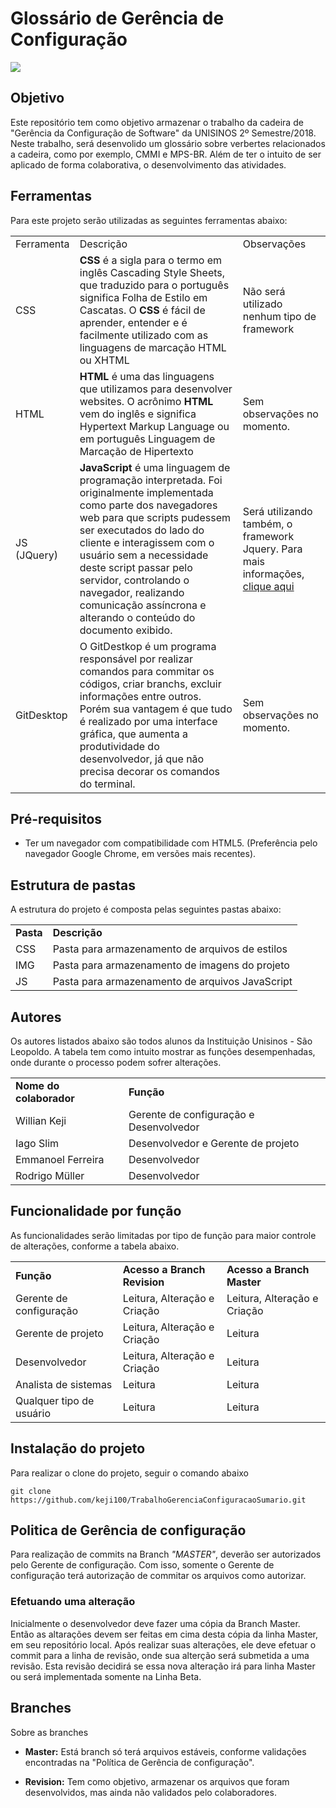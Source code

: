 

# Glossário de Gerência de Configuração

<img src="https://upload.wikimedia.org/wikipedia/pt/9/91/Lp_logo_unisinos.png" />

## Objetivo
Este repositório tem como objetivo armazenar o trabalho da cadeira de "Gerência da Configuração de Software" da UNISINOS 2º Semestre/2018.
Neste trabalho, será desenvolido um glossário sobre verbertes relacionados a cadeira, como por exemplo, CMMI e MPS-BR. Além de ter o intuito de ser aplicado de forma colaborativa, o desenvolvimento das atividades.

## Ferramentas
Para este projeto serão utilizadas as seguintes ferramentas abaixo:
<table>
	 <tr>
		 <td>Ferramenta</td> 
		 <td>Descrição</td>
		 <td>Observações</td>
	</tr>
	<tr>
		<td>CSS </td>
		<td><b>CSS</b> é a sigla para o termo em inglês Cascading Style Sheets, que traduzido para o português significa Folha de Estilo em Cascatas. O <b>CSS</b> é fácil de aprender, entender e é facilmente utilizado com as linguagens de marcação HTML ou XHTML</td> 
		<td>Não será utilizado nenhum tipo de framework</td>
	</tr>
	<tr>
		<td>HTML</td> 
		<td><b>HTML</b> é uma das linguagens que utilizamos para desenvolver websites. O acrônimo <b>HTML</b> vem do inglês e significa Hypertext Markup Language ou em português Linguagem de Marcação de Hipertexto</td>
		<td>Sem observações no momento.</td>
	</tr>
	<tr>
		<td>JS (JQuery)</td> 
		<td><b>JavaScript</b> é uma linguagem de programação interpretada. Foi originalmente implementada como parte dos navegadores web para que scripts pudessem ser executados do lado do cliente e interagissem com o usuário sem a necessidade deste script passar pelo servidor, controlando o navegador, realizando comunicação assíncrona e alterando o conteúdo do documento exibido.</td>
		<td>Será utilizando também, o framework Jquery. Para mais informações, <a href="https://jquery.com/">clique aqui<a></td>
	</tr>
	<tr>
	<td>GitDesktop</td>
	<td>O GitDestkop é um programa responsável por realizar comandos para commitar os códigos, criar branchs, excluir informações entre outros. Porém sua vantagem é que tudo é realizado por uma interface gráfica, que aumenta a produtividade do desenvolvedor, já que não precisa decorar os comandos do terminal. </td>
	<td> Sem observações no momento.</td>
	</tr>
</table>

## Pré-requisitos
- Ter um navegador com compatibilidade com HTML5. (Preferência pelo navegador Google Chrome, em versões mais recentes).

## Estrutura de pastas
A estrutura do projeto é composta pelas seguintes pastas abaixo:
<table>
	<tr>
		<td><b>Pasta</b></td>
		<td><b>Descrição</b></td>
	</tr>
	<tr>
		<td>CSS</td>
		<td>Pasta para armazenamento de arquivos de estilos</td>
	</tr>
	<tr>
		<td>IMG</td>
		<td>Pasta para armazenamento de imagens do projeto</td>
	</tr>
	<tr>
		<td>JS</td>
		<td>Pasta para armazenamento de arquivos JavaScript</td>
	</tr>
</table>

## Autores
Os autores listados abaixo são todos alunos da Instituição Unisinos - São Leopoldo. A tabela tem como intuito mostrar as funções desempenhadas, onde durante o processo podem sofrer alterações. 
<table>
	<tr>
		<td><b>Nome do colaborador</br></td>
		<td><b>Função</b></td>
	</tr>
	<tr>
		<td>Willian Keji</td>
		<td>Gerente de configuração e Desenvolvedor</td>
	</tr>
	<tr>
		<td>Iago Slim</td>
		<td>Desenvolvedor e Gerente de projeto</td>
	</tr>
	<tr>
		<td>Emmanoel Ferreira</td>
		<td>Desenvolvedor</td>
	</tr>
	<tr>
		<td>Rodrigo Müller</td>
		<td>Desenvolvedor</td>
	</tr>
</table>

## Funcionalidade por função
As funcionalidades serão limitadas por tipo de função para maior controle de alterações, conforme a tabela abaixo.

<table>
	<tr>
		<td><b>Função</b></td>
		<td><b>Acesso a Branch Revision</b></td>
		<td><b>Acesso a Branch Master</b></td>
	</tr>
	<tr>
		<td>Gerente de configuração</td>
		<td>Leitura, Alteração e Criação</td>
		<td>Leitura, Alteração e Criação</td>
	</tr>
	<tr>
		<td>Gerente de projeto</td>
		<td>Leitura, Alteração e Criação</td>
		<td>Leitura</td>
	</tr>
	<tr>
		<td>Desenvolvedor</td>
		<td>Leitura, Alteração e Criação</td>
		<td>Leitura</td>
	</tr>
	<tr>
		<td>Analista de sistemas</td>
		<td>Leitura</td>
		<td>Leitura</td>
	</tr>
	<tr>
		<td>Qualquer tipo de usuário</td>
		<td>Leitura</td>
		<td>Leitura</td>
	</tr>
</table>

## Instalação do projeto
Para realizar o clone do projeto, seguir o comando abaixo
```
git clone https://github.com/keji100/TrabalhoGerenciaConfiguracaoSumario.git
```
## Politica de Gerência de configuração
Para realização de commits na Branch <i>"MASTER"</i>, deverão ser autorizados pelo Gerente  de configuração. Com isso, somente o Gerente de configuração terá autorização de commitar os arquivos como autorizar. 

### Efetuando uma alteração

Inicialmente o desenvolvedor deve fazer uma cópia da Branch Master. Então as altarações devem ser feitas em cima desta cópia da linha 
Master, em seu repositório local. Após realizar suas alterações, ele deve efetuar o commit para a linha de revisão, onde sua alterção 
será submetida a uma revisão. Esta revisão decidirá se essa nova alteração irá para linha Master ou será implementada somente na Linha
Beta.

## Branches

Sobre as branches
- <b> Master:</b> Está branch só terá arquivos estáveis, conforme validações encontradas na "Política de Gerência de configuração".

- <b>Revision:</b> Tem como objetivo, armazenar os arquivos que foram desenvolvidos, mas ainda não validados pelo colaboradores.
